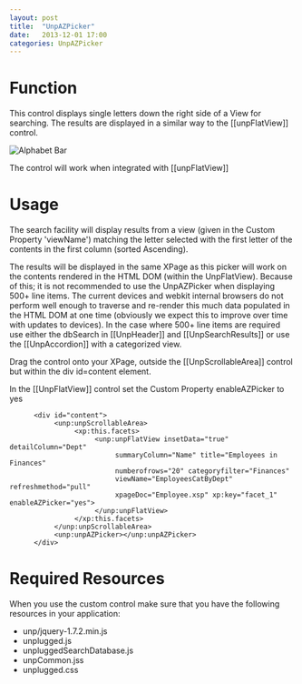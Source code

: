 ```yaml
---
layout: post
title:  "UnpAZPicker"
date:   2013-12-01 17:00
categories: UnpAZPicker
---
```


# Function
This control displays single letters down the right side of a View for searching. The results are displayed in a similar way to the [[unpFlatView]] control.

![Alphabet Bar](http://teamstudio.s3.amazonaws.com/atozcontrol.png)

The control will work when integrated with [[unpFlatView]]

# Usage
The search facility will display results from a view (given in the Custom Property 'viewName') matching the letter selected with the first letter of the contents in the first column (sorted Ascending).

The results will be displayed in the same XPage as this picker will work on the contents rendered in the HTML DOM (within the UnpFlatView). Because of this; it is not recommended to use the UnpAZPicker when displaying 500+ line items. The current devices and webkit internal browsers do not perform well enough to traverse and re-render this much data populated in the HTML DOM at one time (obviously we expect this to improve over time with updates to devices). In the case where 500+ line items are required use either the dbSearch in [[UnpHeader]] and [[UnpSearchResults]] or use the [[UnpAccordion]] with a categorized view.

Drag the control onto your XPage, outside the [[UnpScrollableArea]] control but within the div id=content element. 

In the [[UnpFlatView]] control set the Custom Property enableAZPicker to yes

<pre class="CICodeFormatter" ><code class="CICodeFormatter">      &lt;div id="content"&gt;  
           &lt;unp:unpScrollableArea&gt;  
                &lt;xp:this.facets&gt;  
                     &lt;unp:unpFlatView insetData="true" detailColumn="Dept"  
                          summaryColumn="Name" title="Employees in Finances"  
                          numberofrows="20" categoryfilter="Finances"  
                          viewName="EmployeesCatByDept" refreshmethod="pull"  
                          xpageDoc="Employee.xsp" xp:key="facet_1" enableAZPicker="yes"&gt;  
                     &lt;/unp:unpFlatView&gt;  
                &lt;/xp:this.facets&gt;  
           &lt;/unp:unpScrollableArea&gt;  
           &lt;unp:unpAZPicker&gt;&lt;/unp:unpAZPicker&gt;  
      &lt;/div&gt;  
</code></pre>

# Required Resources
When you use the custom control make sure that you have the following resources in your application:
* unp/jquery-1.7.2.min.js
* unplugged.js
* unpluggedSearchDatabase.js
* unpCommon.jss
* unplugged.css